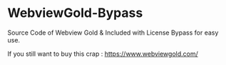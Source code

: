 # WebviewGold-Bypass
Source Code of Webview Gold &amp; Included with License Bypass for easy use.

If you still want to buy this crap : https://www.webviewgold.com/

